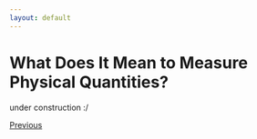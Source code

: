 ```yaml
---
layout: default
---
```


# What Does It Mean to Measure Physical Quantities?

under construction :/

<div class="pagination">
  <a href="{{ '/Phys/WP/what_content.html' | relative_url }}" class="prev-button">Previous</a>
</div>